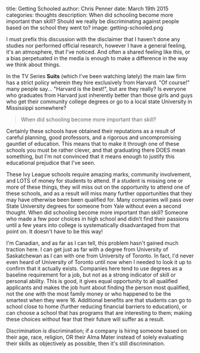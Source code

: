title: Getting Schooled
author: Chris Penner
date: March 19th 2015
categories: thoughts
description: When did schooling become more important than skill? Should we really be discriminating against people based on the school they went to?
image: getting-schooled.png

I must prefix this discussion with the disclaimer that I haven't done any
studies nor performed official research, however I have a general feeling, it's
an atmosphere, that I've noticed. And often a shared feeling like this, or a
bias perpetuated in the media is enough to make a difference in the way we
think about things.

In the TV Series **Suits** (which I've been watching lately) the main law firm
has a strict policy wherein they hire exclusively from Harvard. "Of course!"
many people say... "Harvard is the best!", but are they really? Is everyone who
graduates from Harvard just inherently better than those girls and guys who get
their community college degrees or go to a local state University in Mississippi
somewhere?

> When did schooling become more important than skill?

Certainly these schools have obtained their reputations as a result of careful
planning, good professors, and a rigorous and uncompromising gauntlet of
education. This means that to make it through one of these schools you must be
rather clever, and that graduating there DOES mean something, but I'm not
convinced that it means enough to justify this educational prejudice that I've
seen.

These Ivy League schools require amazing marks, community involvement, and
LOTS of money for students to attend. If a student is missing one or more of
these things, they will miss out on the opportunity to attend one of these
schools, and as a result will miss many further opportunities that they may
have otherwise been been qualified for. Many companies will pass over State
University degrees for someone from Yale without even a second thought. When
did schooling become more important than skill? Someone who made a few poor
choices in high school and didn't find their passions until a few years into
college is systematically disadvantaged from that point on. It doesn't have to
be this way!

I'm Canadian, and as far as I can tell, this problem hasn't gained much
traction here. I can get just as far with a degree from University of
Saskatchewan as I can with one from University of Toronto. In fact, I'd never
even heard of University of Toronto until now when I needed to look it up to
confirm that it actually exists. Companies here tend to use degrees as a baseline
requirement for a job, but not as a strong indicator of skill or personal
ability. This is good, it gives equal opportunity to all qualified applicants
and makes the job hunt about finding the person most qualified, not the one
with the most family money or who happened to be the smartest when they were
16. Additional benefits are that students can go to school close to home
(further reducing financial barriers to education), or can choose a school that
has programs that are interesting to them; making these choices without fear
that their future will suffer as a result.

Discrimination is discrimination; if a company is hiring someone based on their
age, race, religion, OR their Alma Mater instead of solely evaluating their
skills as objectively as possible, then it's still discrimination.

